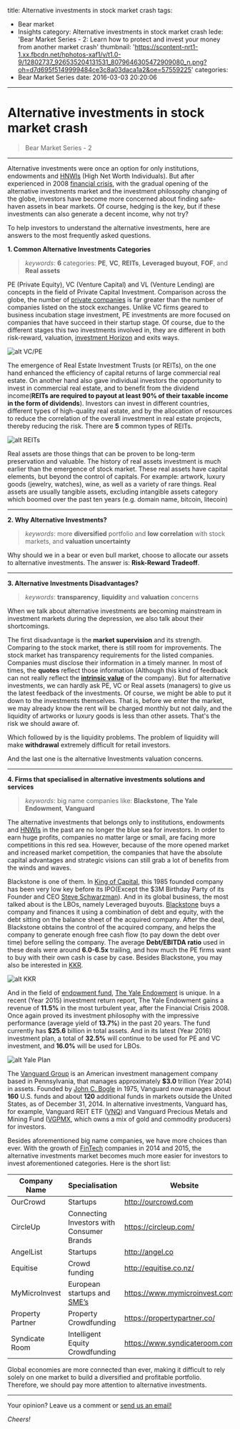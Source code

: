 title: Alternative investments in stock market crash
tags:
  - Bear market
  - Insights
category: Alternative investments in stock market crash
lede: 'Bear Market Series - 2: Learn how to protect and invest your money from another market crash'
thumbnail: 'https://scontent-nrt1-1.xx.fbcdn.net/hphotos-xaf1/v/t1.0-9/12802737_926535204131531_8079646305472909080_n.png?oh=d7d695f5149999484ce3c8a03daca1a2&oe=57559225'
categories:
  - Bear Market Series
date: 2016-03-03 20:20:06
---
# Alternative investments in stock market crash
> Bear Market Series - 2

***

Alternative investments were once an option for only institutions, endowments and [HNWIs](http://www.investopedia.com/terms/h/hnwi.asp "Investopedia: High Net Worth Individual") (High Net Worth Individuals). But after experienced in 2008 [financial crisis](http://gimletech.com/blog/2016/02/23/2016-02-23-Bear-market-times/ "Bear market times"), with the gradual opening of the alternative investments market and the investment philosophy changing of the globe, investors have become more concerned about finding safe-haven assets in bear markets. Of course, hedging is the key, but if these investments can also generate a decent income, why not try?

To help investors to understand the alternative investments, here are answers to the most frequently asked questions. 

**1. Common Alternative Investments Categories**
> _keywords_: **6** categories: **PE**, **VC**, **REITs**, **Leveraged buyout**, **FOF**, and **Real assets**

PE (Private Equity), VC (Venture Capital) and VL (Venture Lending) are concepts in the field of Private Capital Investment. Comparison across the globe, the number of [private companies](https://en.wikipedia.org/wiki/Privately_held_company "Wikipedia: Privately held company") is far greater than the number of companies listed on the stock exchanges. Unlike VC firms geared to business incubation stage investment, PE investments are more focused on companies that have succeed in their startup stage. Of course, due to the different stages this two investments involved in, they are different in both risk-reward, valuation, [investment Horizon](http://www.investopedia.com/terms/i/investment_horizon.asp "Investopedia: Investment horizon") and exits ways.

![alt VC/PE](https://scontent-nrt1-1.xx.fbcdn.net/hphotos-xpt1/v/t1.0-9/12803033_926535210798197_5683895615017232212_n.png?oh=0ee98229367d56f0316a6c14dc09c998&oe=5796B7EF "Difference: VC & PE")

The emergence of Real Estate Investment Trusts (or REITs), on the one hand enhanced the efficiency of capital returns of large commercial real estate. On another hand also gave individual investors the opportunity to invest in commercial real estate, and to benefit from the dividend income(**REITs are required to payout at least 90% of their taxable income in the form of dividends**). Investors can invest in different countries, different types of high-quality real estate, and by the allocation of resources to reduce the correlation of the overall investment in real estate projects, thereby reducing the risk. There are **5** common types of REITs.

![alt REITs](https://scontent-nrt1-1.xx.fbcdn.net/hphotos-xpa1/v/t1.0-9/12743488_926535194131532_124921433085557615_n.png?oh=bd04ebc613bcb34831c510d6bf78d2b1&oe=5762300E "REITs categories")

Real assets are those things that can be proven to be long-term preservation and valuable. The history of real assets investment is much earlier than the emergence of stock market. These real assets have capital elements, but beyond the control of capitals. For example: artwork, luxury goods (jewelry, watches), wine, as well as a variety of rare things. Real assets are usually tangible assets, excluding intangible assets category which boomed over the past ten years (e.g. domain name, bitcoin, litecoin)

***

**2. Why Alternative Investments?**
> _keywords_: more **diversified** portfolio and **low correlation** with stock markets, and **valuation uncertainty**

Why should we in a bear or even bull market, choose to allocate our assets to alternative investments. The answer is: **Risk-Reward Tradeoff**.
 
 ***
 
**3. Alternative Investments Disadvantages?**
> _keywords_: **transparency**, **liquidity** and **valuation** concerns

When we talk about alternative investments are becoming mainstream in investment markets during the depression, we also talk about their shortcomings.

The first disadvantage is the **market supervision** and its strength. Comparing to the stock market, there is still room for improvements. The stock market has transparency requirements for the listed companies. Companies must disclose their information in a timely manner. In most of times, the **quotes** reflect those information (Although this kind of feedback can not really reflect the [**intrinsic value**](http://www.investopedia.com/terms/i/intrinsicvalue.asp "Investopedia: Intrinsic Value") of the company). But for alternative investments, we can hardly ask PE, VC or Real assets (managers) to give us the latest feedback of the investments. Of course, we might be able to put it down to the investments themselves. That is, before we enter the market, we may already know the rent will be charged monthly but not daily, and the liquidity of artworks or luxury goods is less than other assets. That's the risk we should aware of.

Which followed by is the liquidity problems. The problem of liquidity will make **withdrawal** extremely difficult for retail investors.

And the last one is the alternative Investments valuation concerns.

***

**4. Firms that specialised in alternative investments solutions and services**
> _keywords_: big name companies like: **Blackstone**, **The Yale Endowment**, **Vanguard**

The alternative investments that belongs only to institutions, endowments and [HNWIs](http://www.investopedia.com/terms/h/hnwi.asp "Investopedia: High Net Worth Individual") in the past are no longer the blue sea for investors. In order to earn huge profits, companies no matter large or small, are facing more competitions in this red sea. However, because of the more opened market and increased market competition, the companies that have the absolute capital advantages and strategic visions can still grab a lot of benefits from the winds and waves.

Blackstone is one of them. In [King of Capital](http://amzn.to/1L54Neu "The Remarkable Rise, Fall, and Rise Again of Steve Schwarzman and Blackstone"), this 1985 founded company has been very low key before its IPO(Except the $3M Birthday Party of its Founder and CEO [Steve Schwarzman](https://en.wikipedia.org/wiki/Stephen_A._Schwarzman "Wikipedia: Stephen A. Schwarzman")). And in its global business, the most talked about is the LBOs, namely Leveraged buyouts. [Blackstone](http://www.blackstone.com/ "Blackstone Group") buys a company and finances it using a combination of debt and equity, with the debt sitting on the balance sheet of the acquired company. After the deal, Blackstone obtains the control of the acquired company, and helps the company to generate enough free cash flow (to pay down the debt over time) before selling the company. The average **Debt/EBITDA ratio** used in these deals were around **6.0-6.5x** trailing, and how much the PE firms want to buy with their own cash is case by case. Besides Blackstone, you may also be interested in [KKR](www.kkr.com/ "KKR & Co. L.P.").

![alt KKR](https://scontent-nrt1-1.xx.fbcdn.net/hphotos-xfa1/v/t1.0-0/s480x480/12821502_926537577464627_5903522169391344353_n.png?oh=77c109cb2bed2ecaa9c96493eb4b8ecf&oe=574B21FB "Source: Kohlberg Kravis Roberts & Co. L.P.")

And in the field of [endowment fund](http://www.investopedia.com/terms/e/endowment-fund.asp "Investopedia: Endowment Fund"), [The Yale Endowment](http://investments.yale.edu/ "The Yale Endowment") is unique. In a recent (Year 2015) investment return report, The Yale Endowment gains a revenue of **11.5%** in the most turbulent year, after the Financial Crisis 2008. Once again proved its investment philosophy with the impressive performance (average yield of **13.7%**) in the past 20 years. The fund currently has **$25.6** billion in total assets. And in its latest (Year 2016) investment plan, a total of **32.5%** will continue to be used for PE and VC investment, and **16.0%** will be used for LBOs.

![alt Yale Plan](https://scontent-nrt1-1.xx.fbcdn.net/hphotos-xpl1/v/t1.0-9/12043055_926535190798199_6000797158935049423_n.png?oh=95d613c8fec02f5b080fc2934327fb65&oe=576695DE "The Yale Endowment Plan 2016")

The [Vanguard Group](https://en.wikipedia.org/wiki/The_Vanguard_Group "Wikipedia: The Vanguard Group") is an American investment management company based in Pennsylvania, that manages approximately **$3.0** trillion (Year 2014) in assets. Founded by [John C. Bogle](https://en.wikipedia.org/wiki/John_C._Bogle "Wikipedia: John C. Bogle") in 1975, Vanguard now manages about **160** U.S. funds and about **120** additional funds in markets outside the United States, as of December 31, 2014. In alternative investments, Vanguard has, for example, Vanguard REIT ETF ([VNQ](https://www.google.com/finance?cid=704702 "Vanguard REIT Index Fund")) and Vanguard Precious Metals and Mining Fund ([VGPMX](https://www.google.com/finance?q=VGPMX "Vanguard Precious Metals And Mining Fund Investor Shares"), which owns a mix of gold and commodity producers) for investors.

Besides aforementioned big name companies, we have more choices than ever. With the growth of [FinTech](https://en.wikipedia.org/wiki/Financial_technology "Wikipedia: Financial Technology") companies in 2014 and 2015, the alternative investments market becomes much more easier for investors to invest aforementioned categories. Here is the short list:

Company Name | Specialisation | Website
--- | --- | ---
OurCrowd | Startups | http://ourcrowd.com
CircleUp | Connecting Investors with Consumer Brands | https://circleup.com/
AngelList | Startups | http://angel.co
Equitise | Crowd funding | http://equitise.co.nz/
MyMicroInvest | European startups and [SME’s](https://en.wikipedia.org/wiki/Small_and_medium-sized_enterprises "Wikipedia: Small and medium-sized enterprises") | https://www.mymicroinvest.com/en
Property Partner | Property Crowdfunding | https://propertypartner.co/
Syndicate Room | Intelligent Equity Crowdfunding | https://www.syndicateroom.com/

Global economies are more connected than ever, making it difficult to rely solely on one market to build a diversified and profitable portfolio. Therefore, we should pay more attention to alternative investments.

***

Your opinion? Leave us a comment or [send us an email!][1]

[1]: mailto:feedback@gimletech.com

_Cheers!_